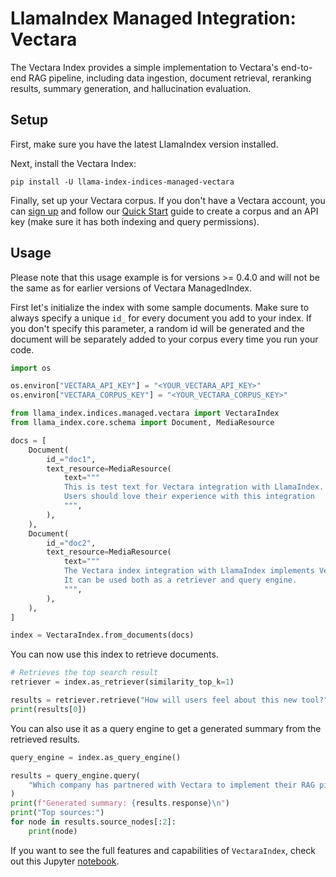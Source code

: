 # LlamaIndex Managed Integration: Vectara

The Vectara Index provides a simple implementation to Vectara's end-to-end RAG pipeline,
including data ingestion, document retrieval, reranking results, summary generation, and hallucination evaluation.

## Setup

First, make sure you have the latest LlamaIndex version installed.

Next, install the Vectara Index:

```
pip install -U llama-index-indices-managed-vectara
```

Finally, set up your Vectara corpus. If you don't have a Vectara account, you can [sign up](https://vectara.com/integrations/llamaindex) and follow our [Quick Start](https://docs.vectara.com/docs/quickstart) guide to create a corpus and an API key (make sure it has both indexing and query permissions).

## Usage

Please note that this usage example is for versions >= 0.4.0 and will not be the same as for earlier versions of Vectara ManagedIndex.

First let's initialize the index with some sample documents.
Make sure to always specify a unique `id_` for every document you add to your index.
If you don't specify this parameter, a random id will be generated and the document will be separately added to your corpus every time you run your code.

```python
import os

os.environ["VECTARA_API_KEY"] = "<YOUR_VECTARA_API_KEY>"
os.environ["VECTARA_CORPUS_KEY"] = "<YOUR_VECTARA_CORPUS_KEY>"

from llama_index.indices.managed.vectara import VectaraIndex
from llama_index.core.schema import Document, MediaResource

docs = [
    Document(
        id_="doc1",
        text_resource=MediaResource(
            text="""
            This is test text for Vectara integration with LlamaIndex.
            Users should love their experience with this integration
            """,
        ),
    ),
    Document(
        id_="doc2",
        text_resource=MediaResource(
            text="""
            The Vectara index integration with LlamaIndex implements Vectara's RAG pipeline.
            It can be used both as a retriever and query engine.
            """,
        ),
    ),
]

index = VectaraIndex.from_documents(docs)
```

You can now use this index to retrieve documents.

```python
# Retrieves the top search result
retriever = index.as_retriever(similarity_top_k=1)

results = retriever.retrieve("How will users feel about this new tool?")
print(results[0])
```

You can also use it as a query engine to get a generated summary from the retrieved results.

```python
query_engine = index.as_query_engine()

results = query_engine.query(
    "Which company has partnered with Vectara to implement their RAG pipeline as an index?"
)
print(f"Generated summary: {results.response}\n")
print("Top sources:")
for node in results.source_nodes[:2]:
    print(node)
```

If you want to see the full features and capabilities of `VectaraIndex`, check out this Jupyter [notebook](https://github.com/vectara/example-notebooks/blob/main/notebooks/using-vectara-with-llamaindex.ipynb).
